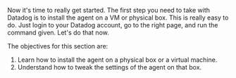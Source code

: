 Now it's time to really get started. The first step you need to take with Datadog is to install the agent on a VM or physical box. This is really easy to do. Just login to your Datadog account, go to the right page, and run the command given. Let's do that now.

The objectives for this section are:

1. Learn how to install the agent on a physical box or a virtual machine.
2. Understand how to tweak the settings of the agent on that box.
